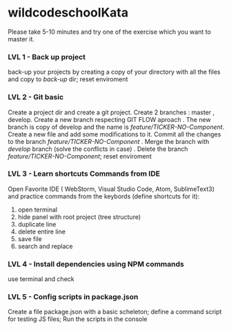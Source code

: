 # wildcodeschoolKata

Please take 5-10 minutes and try one of the exercise which you want to master it.

### LVL 1  -  Back up project
back-up your projects by creating a copy of your directory with all the files and copy to *back-up* dir; reset enviroment

### LVL 2  -  Git basic 
Create a project dir and create a git project. Create 2 branches : master , develop. Create a new branch respecting GIT FLOW aproach . The new branch is copy of develop and the name is *feature/TICKER-NO-Component*. Create a new file and add some modifications to it. Commit all the changes to the branch *feature/TICKER-NO-Component* . Merge the branch with *develop* branch (solve the conflicts in case) . Delete the branch *feature/TICKER-NO-Component*; reset enviroment

### LVL 3  -  Learn shortcuts Commands from IDE
Open Favorite IDE ( WebStorm, Visual Studio Code, Atom, SublimeText3) and practice commands from the keybords (define shortcuts for it):
1. open terminal
1. hide panel with root project (tree structure)
1. duplicate line
1. delete entire line
1. save file
1. search and replace

### LVL 4  -  Install dependencies using NPM commands
use terminal and check

### LVL 5  -  Config  scripts in package.json
Create a file package.json with a basic scheleton; define a command script for testing JS files; Run the scripts in the console

